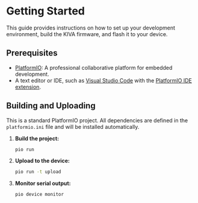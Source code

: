 
# Getting Started

This guide provides instructions on how to set up your development environment, build the KIVA firmware, and flash it to your device.

## Prerequisites

-   [PlatformIO](https.platformio.org/): A professional collaborative platform for embedded development.
-   A text editor or IDE, such as [Visual Studio Code](https://code.visualstudio.com/) with the [PlatformIO IDE extension](https://marketplace.visualstudio.com/items?itemName=platformio.platformio-ide).

## Building and Uploading

This is a standard PlatformIO project. All dependencies are defined in the `platformio.ini` file and will be installed automatically.

1.  **Build the project:**

    ```bash
    pio run
    ```

2.  **Upload to the device:**

    ```bash
    pio run -t upload
    ```

3.  **Monitor serial output:**

    ```bash
    pio device monitor
    ```
